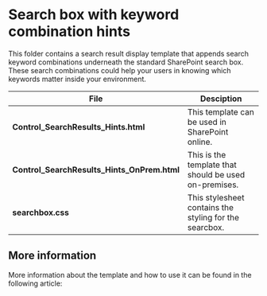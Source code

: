 Search box with keyword combination hints
================

This folder contains a search result display template that appends search keyword combinations underneath the standard SharePoint search box. These search combinations could help your users in knowing which keywords matter inside your environment.

File | Desciption
--- | ---
__Control_SearchResults_Hints.html__ | This template can be used in SharePoint online.
__Control_SearchResults_Hints_OnPrem.html__ | This is the template that should be used on-premises.
__searchbox.css__ | This stylesheet contains the styling for the searcbox.

## More information ##
More information about the template and how to use it can be found in the following article: 